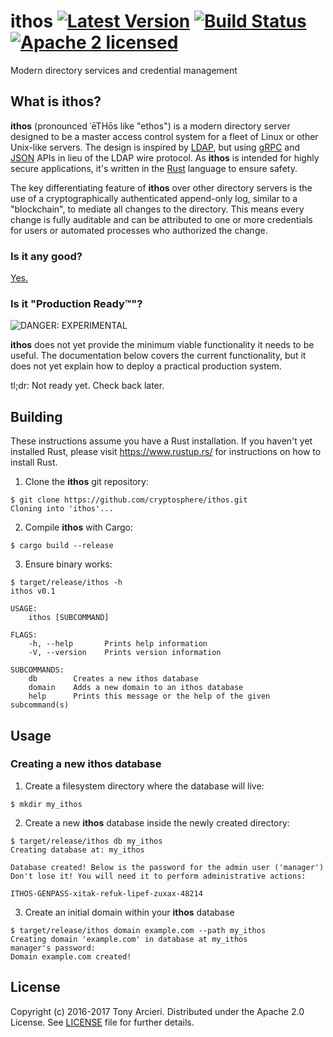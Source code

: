 # ithos [![Latest Version][crate-image]][crate-link] [![Build Status][build-image]][build-link] [![Apache 2 licensed][license-image]][license-link]

[crate-image]: https://img.shields.io/crates/v/ithos.svg
[crate-link]: https://crates.io/crates/ithos
[build-image]: https://travis-ci.org/cryptosphere/ithos.svg?branch=master
[build-link]: https://travis-ci.org/cryptosphere/ithos
[license-image]: https://img.shields.io/badge/license-Apache2-blue.svg
[license-link]: https://github.com/cryptosphere/ithos-rb/blob/master/LICENSE

Modern directory services and credential management

## What is ithos?

**ithos** (pronounced ˈēTHōs like "ethos") is a modern directory server designed
to be a master access control system for a fleet of Linux or other Unix-like
servers. The design is inspired by [LDAP], but using [gRPC] and [JSON] APIs in
lieu of the LDAP wire protocol. As **ithos** is intended for highly secure
applications, it's written in the [Rust] language to ensure safety.

The key differentiating feature of **ithos** over other directory servers is the
use of a cryptographically authenticated append-only log, similar to a
"blockchain", to mediate all changes to the directory. This means every change
is fully auditable and can be attributed to one or more credentials for users
or automated processes who authorized the change.

[LDAP]: https://en.wikipedia.org/wiki/Lightweight_Directory_Access_Protocol
[gRPC]: http://www.grpc.io/
[JSON]: http://www.json.org
[Rust]: https://www.rust-lang.org/

### Is it any good?

[Yes.](http://news.ycombinator.com/item?id=3067434)

### Is it "Production Ready™"?

![DANGER: EXPERIMENTAL](https://raw.github.com/cryptosphere/cryptosphere/master/images/experimental.png)

**ithos** does not yet provide the minimum viable functionality it needs to
be useful. The documentation below covers the current functionality, but
it does not yet explain how to deploy a practical production system.

tl;dr: Not ready yet. Check back later.

## Building

These instructions assume you have a Rust installation. If you haven't yet
installed Rust, please visit https://www.rustup.rs/ for instructions on how to
install Rust.

1. Clone the **ithos** git repository:

```
$ git clone https://github.com/cryptosphere/ithos.git
Cloning into 'ithos'...
```

2. Compile **ithos** with Cargo:

```
$ cargo build --release
```

3. Ensure binary works:

```
$ target/release/ithos -h
ithos v0.1

USAGE:
    ithos [SUBCOMMAND]

FLAGS:
    -h, --help       Prints help information
    -V, --version    Prints version information

SUBCOMMANDS:
    db        Creates a new ithos database
    domain    Adds a new domain to an ithos database
    help      Prints this message or the help of the given subcommand(s)
```

## Usage

### Creating a new **ithos** database

1. Create a filesystem directory where the database will live:

```
$ mkdir my_ithos
```

2. Create a new **ithos** database inside the newly created directory:

```
$ target/release/ithos db my_ithos
Creating database at: my_ithos

Database created! Below is the password for the admin user ('manager')
Don't lose it! You will need it to perform administrative actions:

ITHOS-GENPASS-xitak-refuk-lipef-zuxax-48214
```

3. Create an initial domain within your **ithos** database

```
$ target/release/ithos domain example.com --path my_ithos
Creating domain 'example.com' in database at my_ithos
manager's password:
Domain example.com created!
```

## License

Copyright (c) 2016-2017 Tony Arcieri. Distributed under the Apache 2.0 License.
See [LICENSE] file for further details.

[LICENSE]: https://github.com/cryptosphere/ithos/blob/master/LICENSE
